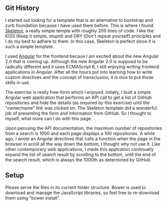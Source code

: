 ## Git History ##

I started out lookng for a template that is an alternative to bootstrap and zurb foundation because I have used them before. This is where I found <a href="http://getskeleton.com/" target="_blank">Skeleton</a>, a really simple temple with roughly 200 lines of code. I like the KISS (Keep it simple, stupid) and DRY (Don't repeat yourself) principles and I do my best to adhere to them. In this case, Skeleton is perfect since it is such a simple template.


I used <a href="https://angularjs.org/" target="_blank">Angular</a> for the frontend becaue I am excited about the new Angular 2.0 that is coming up. Although the new Angular 2.0 is suppoed to be radically different and it uses ECMAScript 6, I still enjoying writing frontend applications in Angular. After all the hours put into learning how to write custom directives and the concept of transclusion, it is nice to put those skills in use.

The exercise is really free-form which I enjoyed. Intially, I built a simple Angular web application that performs an API call to get a list of GitHub repositories and hide the details (as required by this exercise) until the "owner/name" link was clicked on. The Skeleton template did a wonderful job of presenting the form and information from GitHub. So I thought to myself, what more can I do with this page.

Upon perusing the API documentation, the maximum number of repositories from a search is 1000 and each page displays a 100 repositories. A while ago, I wrote an Angular directives that calls a function when the page in the browser in scroll all the way down the bottom, I thought why not use it. Like other contemporary web applications, I made this applcation continually expand the list of search result by scrolling to the bottom, until the end of the search result, which is always the 1000th as determined by GitHub.

## Setup ##
Please serve the files in its current folder structure. Bower is used to download and manage the JavaScript libraries, so feel free to re-download them using "bower install".